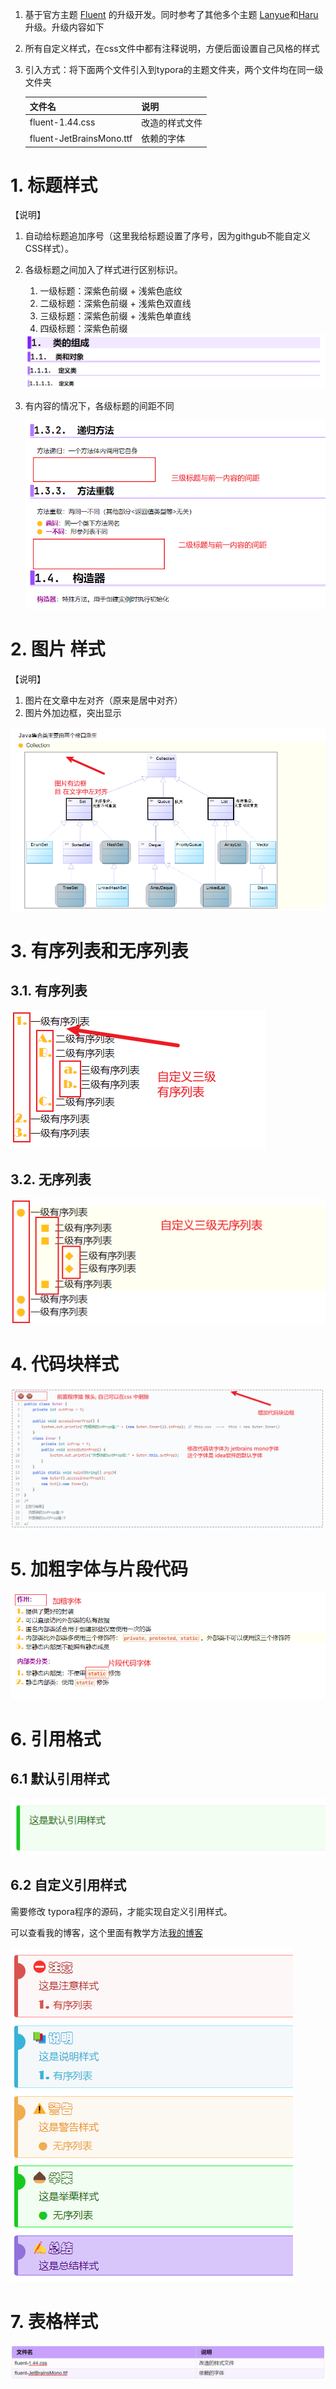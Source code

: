 1. 基于官方主题 [Fluent](https://theme.typoraio.cn/theme/Fluent/) 的升级开发。同时参考了其他多个主题 [Lanyue](https://theme.typoraio.cn/theme/LanYue/)和[Haru](https://theme.typoraio.cn/theme/Haru/)升级。升级内容如下

2. 所有自定义样式，在css文件中都有注释说明，方便后面设置自己风格的样式

3. 引入方式：将下面两个文件引入到typora的主题文件夹，两个文件均在同一级文件夹

   | 文件名                   | 说明           |
   | ------------------------ | -------------- |
   | fluent-1.44.css          | 改造的样式文件 |
   | fluent-JetBrainsMono.ttf | 依赖的字体     |

# 1. 标题样式

【说明】

1. 自动给标题追加序号（这里我给标题设置了序号，因为githgub不能自定义CSS样式）。

2. 各级标题之间加入了样式进行区别标识。

   1. 一级标题：深紫色前缀 + 浅紫色底纹
   2. 二级标题：深紫色前缀 + 浅紫色双直线
   3. 三级标题：深紫色前缀 + 浅紫色单直线
   4. 四级标题：深紫色前缀

   <img src="images/README/image-20220814112522350.png" alt="image-20220814112522350" style="zoom:80%;" />

3. 有内容的情况下，各级标题的间距不同

   <img src="images/README/image-20220814113301537.png" alt="image-20220814113301537" style="zoom:80%;" />

# 2. 图片 样式

【说明】

1. 图片在文章中左对齐（原来是居中对齐）
2. 图片外加边框，突出显示

<img src="images/README/image-20220814113546068.png" alt="image-20220814113546068" style="zoom:80%;" />

# 3. 有序列表和无序列表

## 3.1. 有序列表

![image-20220814113849944](images/README/image-20220814113849944.png)

## 3.2. 无序列表

![image-20220814113951001](images/README/image-20220814113951001.png)



# 4. 代码块样式

![image-20220814114219995](images/README/image-20220814114219995.png)

# 5. 加粗字体与片段代码

![image-20220814114322903](images/README/image-20220814114322903.png)



# 6. 引用格式

## 6.1 默认引用样式

![image-20220814114409617](images/README/image-20220814114409617.png)

## 6.2 自定义引用样式

需要修改 typora程序的源码，才能实现自定义引用样式。

可以查看我的博客，这个里面有教学方法[我的博客](https://blog.csdn.net/xi9972/article/details/116938475)

![image-20220814114924482](images/README/image-20220814114924482.png)

# 7. 表格样式

![image-20220814115133922](images/README/image-20220814115133922.png)
